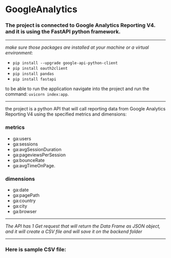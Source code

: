 # GoogleAnalytics

### The project is connected to Google Analytics Reporting V4. and it is using the FastAPI python framework.
---
*make sure those packages are installed at your machine or a virtual environment*:
- `pip install --upgrade google-api-python-client`
- `pip install oauth2client`
- `pip install pandas`
- `pip install fastapi`

to be able to run the application navigate into the project and run the command: `uvicorn index:app`.

---

the project is a python API that will call reporting data from Google Analytics Reporting V4 using the specified metrics and dimensions:

### metrics
- ga:users
- ga:sessions
- ga:avgSessionDuration
- ga:pageviewsPerSession
- ga:bounceRate
- ga:avgTimeOnPage.
### dimensions
- ga:date 
- ga:pagePath
- ga:country
- ga:city 
- ga:browser

---

*The API has 1 Get request that will return the Data Frame as JSON object, and it will create a CSV file and will save it on the backend folder*

---

### Here is sample CSV file:
